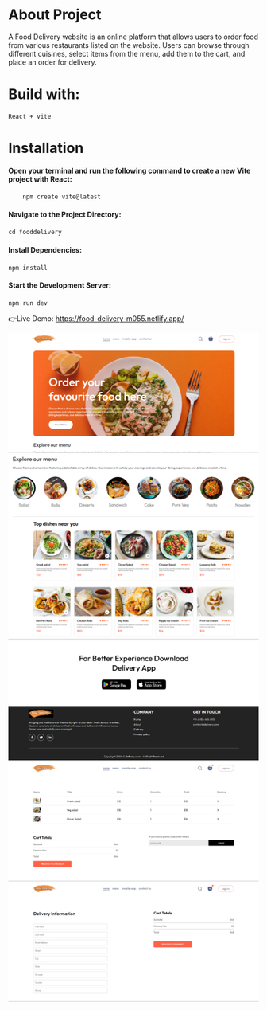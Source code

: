 # About Project
  A Food Delivery website is an online platform that allows users to order food from various restaurants listed on the website. Users can browse through different cuisines, select items from the menu, add them to the cart, and place an order for delivery.
# Build with:
    React + vite
# Installation
  #### Open your terminal and run the following command to create a new Vite project with React:
        npm create vite@latest
#### Navigate to the Project Directory:
    cd fooddelivery
#### Install Dependencies:
    npm install
#### Start the Development Server:
    npm run dev

👉Live Demo: https://food-delivery-m055.netlify.app/

![home](https://github.com/Mohankrishnathadapally/fooddelivery/raw/main/home.png)
![menu](https://github.com/Mohankrishnathadapally/fooddelivery/raw/main/menu.png)
![Dishes](https://github.com/Mohankrishnathadapally/fooddelivery/raw/main/dishs.png)
![footer](https://github.com/Mohankrishnathadapally/fooddelivery/raw/main/footer.png)
![cart](https://github.com/Mohankrishnathadapally/fooddelivery/raw/main/cart.png)
![placeorder](https://github.com/Mohankrishnathadapally/fooddelivery/raw/main/placeorder.png)
